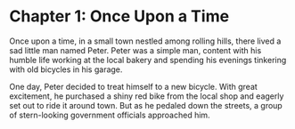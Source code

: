 # Chapter 1: Once Upon a Time

Once upon a time, in a small town nestled among rolling hills, there lived a sad little man named Peter. Peter was a simple man, content with his humble life working at the local bakery and spending his evenings tinkering with old bicycles in his garage.

One day, Peter decided to treat himself to a new bicycle. With great excitement, he purchased a shiny red bike from the local shop and eagerly set out to ride it around town. But as he pedaled down the streets, a group of stern-looking government officials approached him.

